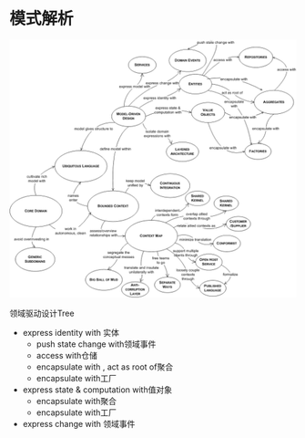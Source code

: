 # 模式解析

![](/assets/模式.png)

领域驱动设计Tree
- express identity with 实体
  - push state change with领域事件
  - access with仓储
  - encapsulate with , act as root of聚合
  - encapsulate with工厂
- express state & computation with值对象
  - encapsulate with聚合
  - encapsulate with工厂
- express change with 领域事件

